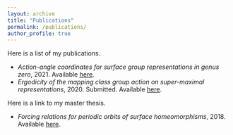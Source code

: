 ```yaml
---
layout: archive
title: "Publications"
permalink: /publications/
author_profile: true
---
```


Here is a list of my publications.

- *Action-angle coordinates for surface group representations in genus zero*, 2021. Available [here](https://arxiv.org/pdf/2110.13896.pdf).
- *Ergodicity of the mapping class group action on super-maximal representations*, 2020. Submitted. Available [here](https://arxiv.org/pdf/2012.05775.pdf).

Here is a link to my master thesis.
- *Forcing relations for periodic orbits of surface homeomorphisms*, 2018. Available [here](http://arnaudmaret.github.io/files/master_thesis.pdf).

<!--- {% if author.googlescholar %}
  You can also find my articles on <u><a href="{{author.googlescholar}}">my Google Scholar profile</a>.</u>
{% endif %} -->

<!--- # {% include base_path %} -->

<!--- {% for post in site.publications reversed %}
 {% include archive-single.html %}
{% endfor %} -->
